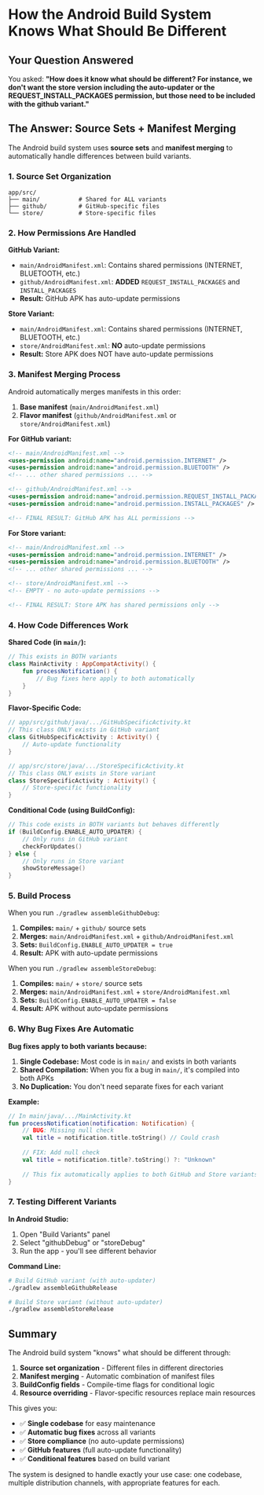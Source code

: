 # How the Android Build System Knows What Should Be Different

## Your Question Answered

You asked: **"How does it know what should be different? For instance, we don't want the store version including the auto-updater or the REQUEST_INSTALL_PACKAGES permission, but those need to be included with the github variant."**

## The Answer: Source Sets + Manifest Merging

The Android build system uses **source sets** and **manifest merging** to automatically handle differences between build variants.

### 1. Source Set Organization

```
app/src/
├── main/           # Shared for ALL variants
├── github/         # GitHub-specific files
└── store/          # Store-specific files
```

### 2. How Permissions Are Handled

**GitHub Variant:**
- `main/AndroidManifest.xml`: Contains shared permissions (INTERNET, BLUETOOTH, etc.)
- `github/AndroidManifest.xml`: **ADDED** `REQUEST_INSTALL_PACKAGES` and `INSTALL_PACKAGES`
- **Result:** GitHub APK has auto-update permissions

**Store Variant:**
- `main/AndroidManifest.xml`: Contains shared permissions (INTERNET, BLUETOOTH, etc.)
- `store/AndroidManifest.xml`: **NO** auto-update permissions
- **Result:** Store APK does NOT have auto-update permissions

### 3. Manifest Merging Process

Android automatically merges manifests in this order:

1. **Base manifest** (`main/AndroidManifest.xml`)
2. **Flavor manifest** (`github/AndroidManifest.xml` or `store/AndroidManifest.xml`)

**For GitHub variant:**
```xml
<!-- main/AndroidManifest.xml -->
<uses-permission android:name="android.permission.INTERNET" />
<uses-permission android:name="android.permission.BLUETOOTH" />
<!-- ... other shared permissions ... -->

<!-- github/AndroidManifest.xml -->
<uses-permission android:name="android.permission.REQUEST_INSTALL_PACKAGES" />
<uses-permission android:name="android.permission.INSTALL_PACKAGES" />

<!-- FINAL RESULT: GitHub APK has ALL permissions -->
```

**For Store variant:**
```xml
<!-- main/AndroidManifest.xml -->
<uses-permission android:name="android.permission.INTERNET" />
<uses-permission android:name="android.permission.BLUETOOTH" />
<!-- ... other shared permissions ... -->

<!-- store/AndroidManifest.xml -->
<!-- EMPTY - no auto-update permissions -->

<!-- FINAL RESULT: Store APK has shared permissions only -->
```

### 4. How Code Differences Work

**Shared Code (in `main/`):**
```kotlin
// This exists in BOTH variants
class MainActivity : AppCompatActivity() {
    fun processNotification() {
        // Bug fixes here apply to both automatically
    }
}
```

**Flavor-Specific Code:**
```kotlin
// app/src/github/java/.../GitHubSpecificActivity.kt
// This class ONLY exists in GitHub variant
class GitHubSpecificActivity : Activity() {
    // Auto-update functionality
}

// app/src/store/java/.../StoreSpecificActivity.kt
// This class ONLY exists in Store variant  
class StoreSpecificActivity : Activity() {
    // Store-specific functionality
}
```

**Conditional Code (using BuildConfig):**
```kotlin
// This code exists in BOTH variants but behaves differently
if (BuildConfig.ENABLE_AUTO_UPDATER) {
    // Only runs in GitHub variant
    checkForUpdates()
} else {
    // Only runs in Store variant
    showStoreMessage()
}
```

### 5. Build Process

When you run `./gradlew assembleGithubDebug`:

1. **Compiles:** `main/` + `github/` source sets
2. **Merges:** `main/AndroidManifest.xml` + `github/AndroidManifest.xml`
3. **Sets:** `BuildConfig.ENABLE_AUTO_UPDATER = true`
4. **Result:** APK with auto-update permissions

When you run `./gradlew assembleStoreDebug`:

1. **Compiles:** `main/` + `store/` source sets
2. **Merges:** `main/AndroidManifest.xml` + `store/AndroidManifest.xml`
3. **Sets:** `BuildConfig.ENABLE_AUTO_UPDATER = false`
4. **Result:** APK without auto-update permissions

### 6. Why Bug Fixes Are Automatic

**Bug fixes apply to both variants because:**

1. **Single Codebase:** Most code is in `main/` and exists in both variants
2. **Shared Compilation:** When you fix a bug in `main/`, it's compiled into both APKs
3. **No Duplication:** You don't need separate fixes for each variant

**Example:**
```kotlin
// In main/java/.../MainActivity.kt
fun processNotification(notification: Notification) {
    // BUG: Missing null check
    val title = notification.title.toString() // Could crash
    
    // FIX: Add null check
    val title = notification.title?.toString() ?: "Unknown"
    
    // This fix automatically applies to both GitHub and Store variants
}
```

### 7. Testing Different Variants

**In Android Studio:**
1. Open "Build Variants" panel
2. Select "githubDebug" or "storeDebug"
3. Run the app - you'll see different behavior

**Command Line:**
```bash
# Build GitHub variant (with auto-updater)
./gradlew assembleGithubRelease

# Build Store variant (without auto-updater)
./gradlew assembleStoreRelease
```

## Summary

The Android build system "knows" what should be different through:

1. **Source set organization** - Different files in different directories
2. **Manifest merging** - Automatic combination of manifest files
3. **BuildConfig fields** - Compile-time flags for conditional logic
4. **Resource overriding** - Flavor-specific resources replace main resources

This gives you:
- ✅ **Single codebase** for easy maintenance
- ✅ **Automatic bug fixes** across all variants
- ✅ **Store compliance** (no auto-update permissions)
- ✅ **GitHub features** (full auto-update functionality)
- ✅ **Conditional features** based on build variant

The system is designed to handle exactly your use case: one codebase, multiple distribution channels, with appropriate features for each. 